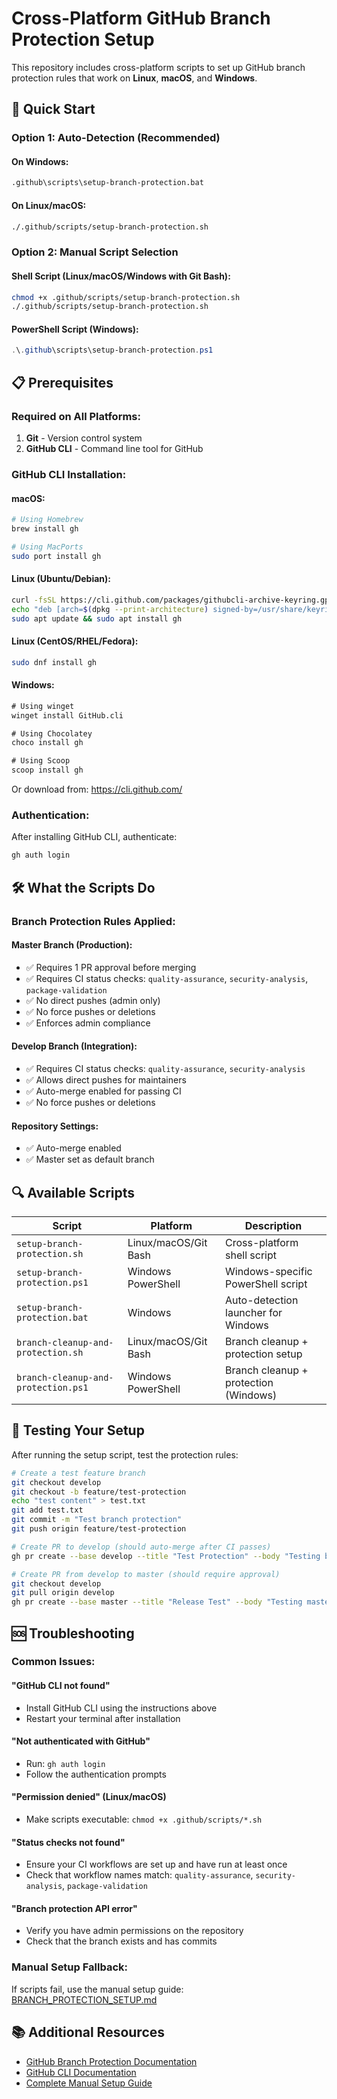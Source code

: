 # Cross-Platform GitHub Branch Protection Setup

This repository includes cross-platform scripts to set up GitHub branch protection rules that work on **Linux**, **macOS**, and **Windows**.

## 🚀 Quick Start

### Option 1: Auto-Detection (Recommended)

#### On Windows:
```cmd
.github\scripts\setup-branch-protection.bat
```

#### On Linux/macOS:
```bash
./.github/scripts/setup-branch-protection.sh
```

### Option 2: Manual Script Selection

#### Shell Script (Linux/macOS/Windows with Git Bash):
```bash
chmod +x .github/scripts/setup-branch-protection.sh
./.github/scripts/setup-branch-protection.sh
```

#### PowerShell Script (Windows):
```powershell
.\.github\scripts\setup-branch-protection.ps1
```

## 📋 Prerequisites

### Required on All Platforms:
1. **Git** - Version control system
2. **GitHub CLI** - Command line tool for GitHub

### GitHub CLI Installation:

#### macOS:
```bash
# Using Homebrew
brew install gh

# Using MacPorts
sudo port install gh
```

#### Linux (Ubuntu/Debian):
```bash
curl -fsSL https://cli.github.com/packages/githubcli-archive-keyring.gpg | sudo dd of=/usr/share/keyrings/githubcli-archive-keyring.gpg
echo "deb [arch=$(dpkg --print-architecture) signed-by=/usr/share/keyrings/githubcli-archive-keyring.gpg] https://cli.github.com/packages stable main" | sudo tee /etc/apt/sources.list.d/github-cli.list > /dev/null
sudo apt update && sudo apt install gh
```

#### Linux (CentOS/RHEL/Fedora):
```bash
sudo dnf install gh
```

#### Windows:
```cmd
# Using winget
winget install GitHub.cli

# Using Chocolatey
choco install gh

# Using Scoop
scoop install gh
```

Or download from: https://cli.github.com/

### Authentication:
After installing GitHub CLI, authenticate:
```bash
gh auth login
```

## 🛠️ What the Scripts Do

### Branch Protection Rules Applied:

#### Master Branch (Production):
- ✅ Requires 1 PR approval before merging
- ✅ Requires CI status checks: `quality-assurance`, `security-analysis`, `package-validation`
- ✅ No direct pushes (admin only)
- ✅ No force pushes or deletions
- ✅ Enforces admin compliance

#### Develop Branch (Integration):
- ✅ Requires CI status checks: `quality-assurance`, `security-analysis`
- ✅ Allows direct pushes for maintainers
- ✅ Auto-merge enabled for passing CI
- ✅ No force pushes or deletions

#### Repository Settings:
- ✅ Auto-merge enabled
- ✅ Master set as default branch

## 🔍 Available Scripts

| Script | Platform | Description |
|--------|----------|-------------|
| `setup-branch-protection.sh` | Linux/macOS/Git Bash | Cross-platform shell script |
| `setup-branch-protection.ps1` | Windows PowerShell | Windows-specific PowerShell script |
| `setup-branch-protection.bat` | Windows | Auto-detection launcher for Windows |
| `branch-cleanup-and-protection.sh` | Linux/macOS/Git Bash | Branch cleanup + protection setup |
| `branch-cleanup-and-protection.ps1` | Windows PowerShell | Branch cleanup + protection (Windows) |

## 🧪 Testing Your Setup

After running the setup script, test the protection rules:

```bash
# Create a test feature branch
git checkout develop
git checkout -b feature/test-protection
echo "test content" > test.txt
git add test.txt
git commit -m "Test branch protection"
git push origin feature/test-protection

# Create PR to develop (should auto-merge after CI passes)
gh pr create --base develop --title "Test Protection" --body "Testing branch protection rules"

# Create PR from develop to master (should require approval)
git checkout develop
git pull origin develop
gh pr create --base master --title "Release Test" --body "Testing master branch protection"
```

## 🆘 Troubleshooting

### Common Issues:

#### "GitHub CLI not found"
- Install GitHub CLI using the instructions above
- Restart your terminal after installation

#### "Not authenticated with GitHub"
- Run: `gh auth login`
- Follow the authentication prompts

#### "Permission denied" (Linux/macOS)
- Make scripts executable: `chmod +x .github/scripts/*.sh`

#### "Status checks not found"
- Ensure your CI workflows are set up and have run at least once
- Check that workflow names match: `quality-assurance`, `security-analysis`, `package-validation`

#### "Branch protection API error"
- Verify you have admin permissions on the repository
- Check that the branch exists and has commits

### Manual Setup Fallback:
If scripts fail, use the manual setup guide: [BRANCH_PROTECTION_SETUP.md](BRANCH_PROTECTION_SETUP.md)

## 📚 Additional Resources

- [GitHub Branch Protection Documentation](https://docs.github.com/en/repositories/configuring-branches-and-merges-in-your-repository/defining-the-mergeability-of-pull-requests/about-protected-branches)
- [GitHub CLI Documentation](https://cli.github.com/manual/)
- [Complete Manual Setup Guide](BRANCH_PROTECTION_SETUP.md)
